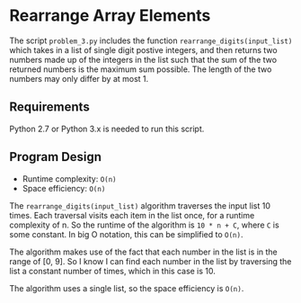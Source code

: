 # Rearrange Array Elements

The script `problem_3.py` includes the function `rearrange_digits(input_list)`
which takes in a list of single digit postive integers, and then returns two
numbers made up of the integers in the list such that the sum of the two 
returned numbers is the maximum sum possible. The length of the two numbers may
only differ by at most 1.

## Requirements

Python 2.7 or Python 3.x is needed to run this script.

## Program Design

- Runtime complexity: `O(n)`
- Space efficiency: `O(n)`

The `rearrange_digits(input_list)` algorithm traverses the input list 10 times.
Each traversal visits each item in the list once, for a runtime complexity of n.
So the runtime of the algorithm is `10 * n + C`, where `C` is some constant.
In big O notation, this can be simplified to `O(n)`.

The algorithm makes use of the fact that each number in the list is in the range 
of [0, 9]. So I know I can find each number in the list by traversing the list 
a constant number of times, which in this case is 10.

The algorithm uses a single list, so the space efficiency is `O(n)`.
